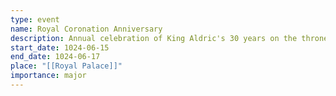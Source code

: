 ```yaml
---
type: event
name: Royal Coronation Anniversary
description: Annual celebration of King Aldric's 30 years on the throne
start_date: 1024-06-15
end_date: 1024-06-17
place: "[[Royal Palace]]"
importance: major
---
```

